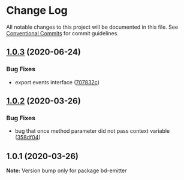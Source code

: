 # Change Log

All notable changes to this project will be documented in this file.
See [Conventional Commits](https://conventionalcommits.org) for commit guidelines.

## [1.0.3](https://github.com/bdwenxi/bd-emitter/compare/v1.0.2...v1.0.3) (2020-06-24)


### Bug Fixes

* export events interface ([707832c](https://github.com/bdwenxi/bd-emitter/commit/707832c7dc02eed0149e807029fa62c5c92688d0))





## [1.0.2](https://github.com/bdwenxi/bd-emitter/compare/v1.0.1...v1.0.2) (2020-03-26)


### Bug Fixes

* bug that once method parameter did not pass context variable ([358df04](https://github.com/bdwenxi/bd-emitter/commit/358df043527307037b70e5455ea80bb5c252c79e))





## 1.0.1 (2020-03-26)

**Note:** Version bump only for package bd-emitter
